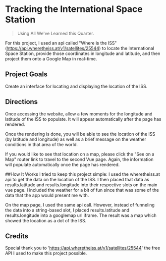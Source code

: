 # Tracking the International Space Station

> Using All We've Learned this Quarter.

For this project, I used an api called "Where is the ISS" (https://api.wheretheiss.at/v1/satellites/25544) to 
locate the International Space Station, provide those coordinates in longitude and latitude, and then project them 
onto a Google Map in real-time. 


## Project Goals
Create an interface for locating and displaying the location of the ISS. 

## Directions
Once accessing the website, allow a few moments for the longitude and latitude of the ISS to populate. It will appear
automatically after the page has rendered. 

Once the rendering is done, you will be able to see the location of the ISS (by latitude and longitude) as well as a brief 
message on the weather conditions in that area of the world. 

If you would like to see that location on a map, please click the "See on a Map" router link to travel to the second Vue page. Again, the information will populate automatically once the page has rendered. 

##How It Works
I tried to keep this project simple: I used the wheretheiss.at api to get the data on the location of the ISS. I then placed
that data as results.latitude and results.longitude into their respective slots on the main vue page. I included the weather for a bit of fun since that was some of the data that the app would present me with. 

On the map page, I used the same api call. However, instead of funneling the data into a string-based slot, I placed results.latitude and results.longitude into a googlemap url iframe. The result was a map which showed the location as a dot of the ISS. 

## Credits
Special thank you to 'https://api.wheretheiss.at/v1/satellites/25544' the free API I used to make this project possible. 